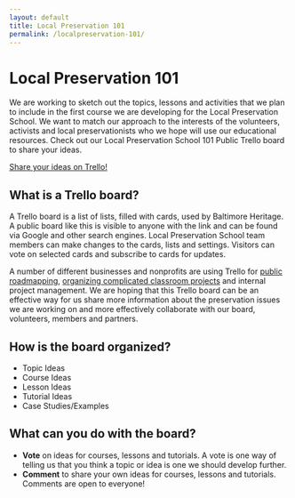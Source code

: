 ```yaml
---
layout: default
title: Local Preservation 101
permalink: /localpreservation-101/
---
```


# Local Preservation 101

We are working to sketch out the topics, lessons and activities that we plan to include in the first course we are developing for the Local Preservation School. We want to match our approach to the interests of the volunteers, activists and local preservationists who we hope will use our educational resources. Check out our Local Preservation School 101 Public Trello board to share your ideas.

<a href="https://tinyletter.com/localpreservation" class="button">Share your ideas on Trello!</a>

## What is a Trello board?

A Trello board is a list of lists, filled with cards, used by Baltimore Heritage. A public board like this is visible to anyone with the link and can be found via Google and other search engines. Local Preservation School team members can make changes to the cards, lists and settings. Visitors can vote on selected cards and subscribe to cards for updates.

A number of different businesses and nonprofits are using Trello for [public roadmapping](http://blog.trello.com/going-public-roadmapping-with-a-public-trello-board/), [organizing complicated classroom projects](http://blog.trello.com/curriculums-collaboration-and-reinventing-the-classroom/) and internal project management. We are hoping that this Trello board can be an effective way for us share more information about the preservation issues we are working on and more effectively collaborate with our board, volunteers, members and partners.

## How is the board organized?

- Topic Ideas
- Course Ideas
- Lesson Ideas
- Tutorial Ideas
- Case Studies/Examples

## What can you do with the board?

- **Vote** on ideas for courses, lessons and tutorials. A vote is one way of telling us that you think a topic or idea is one we should develop further.
- **Comment** to share your own ideas for courses, lessons and tutorials. Comments are open to everyone!
